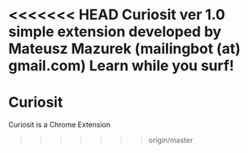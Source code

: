 <<<<<<< HEAD
Curiosit
ver 1.0
simple extension developed by Mateusz Mazurek (mailingbot (at) gmail.com)
Learn while you surf!
=======
# Curiosit
Curiosit is a Chrome Extension
>>>>>>> origin/master
